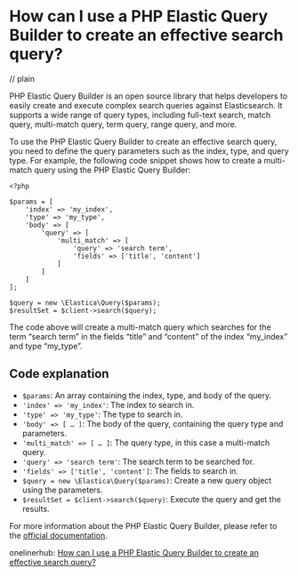 # How can I use a PHP Elastic Query Builder to create an effective search query?
// plain

PHP Elastic Query Builder is an open source library that helps developers to easily create and execute complex search queries against Elasticsearch. It supports a wide range of query types, including full-text search, match query, multi-match query, term query, range query, and more.

To use the PHP Elastic Query Builder to create an effective search query, you need to define the query parameters such as the index, type, and query type. For example, the following code snippet shows how to create a multi-match query using the PHP Elastic Query Builder:

```
<?php

$params = [
    'index' => 'my_index',
    'type' => 'my_type',
    'body' => [
        'query' => [
            'multi_match' => [
                'query' => 'search term',
                'fields' => ['title', 'content']
            ]
        ]
    ]
];

$query = new \Elastica\Query($params);
$resultSet = $client->search($query);

```

The code above will create a multi-match query which searches for the term “search term” in the fields “title” and “content” of the index “my_index” and type “my_type”.

## Code explanation


- `$params`: An array containing the index, type, and body of the query.
- `'index' => 'my_index'`: The index to search in.
- `'type' => 'my_type'`: The type to search in.
- `'body' => [ … ]`: The body of the query, containing the query type and parameters.
- `'multi_match' => [ … ]`: The query type, in this case a multi-match query.
- `'query' => 'search term'`: The search term to be searched for.
- `'fields' => ['title', 'content']`: The fields to search in.
- `$query = new \Elastica\Query($params)`: Create a new query object using the parameters.
- `$resultSet = $client->search($query)`: Execute the query and get the results.

For more information about the PHP Elastic Query Builder, please refer to the [official documentation](https://www.elastic.co/guide/en/elasticsearch/client/php-api/current/_query_builder.html).

onelinerhub: [How can I use a PHP Elastic Query Builder to create an effective search query?](https://onelinerhub.com/php-elastica/how-can-i-use-a-php-elastic-query-builder-to-create-an-effective-search-query)
